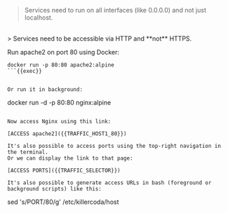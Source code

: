 
> Services need to run on all interfaces (like 0.0.0.0) and not just localhost.
<br>
> Services need to be accessible via HTTP and **not** HTTPS.

Run apache2 on port 80 using Docker:

```
docker run -p 80:80 apache2:alpine
```{{exec}}


Or run it in background:

```
docker run -d -p 80:80 nginx:alpine
```{{exec}}

Now access Nginx using this link:

[ACCESS apache2]({{TRAFFIC_HOST1_80}})

It's also possible to access ports using the top-right navigation in the terminal.
Or we can display the link to that page:

[ACCESS PORTS]({{TRAFFIC_SELECTOR}})

It's also possible to generate access URLs in bash (foreground or background scripts) like this:

```
sed 's/PORT/80/g' /etc/killercoda/host
```{{exec}}

